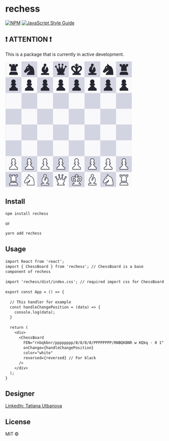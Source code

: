 # rechess

[![NPM](https://img.shields.io/npm/v/rechess.svg)](https://www.npmjs.com/package/rechess) [![JavaScript Style Guide](https://img.shields.io/badge/code_style-standard-brightgreen.svg)](https://standardjs.com)

## ❗️ ATTENTION ❗️
This is a package that is currently in active development.

<img src="./blob/ChessBoard.png?raw=true" width="400px">

## Install

```bash
npm install rechess
```

or

```bash
yarn add rechess
```

## Usage
```tsx
import React from 'react';
import { ChessBoard } from 'rechess'; // ChessBoard is a base component of rechess

import 'rechess/dist/index.css'; // required import css for ChessBoard

export const App = () => {

  // This handler for example 
  const handleChangePosition = (data) => {
    console.log(data);
  }

  return (
    <div>
      <ChessBoard 
        FEN="rnbqkbnr/pppppppp/8/8/8/8/PPPPPPPP/RNBQKBNR w KQkq - 0 1"
        onChange={handleChangePosition}
        color="white"
        reversed={reversed} // For black
      />
    </div>
  );
}
```

## Designer
[LinkedIn: Tatiana Utbanova](https://www.linkedin.com/in/tatiana-utbanova-6415b8271/)

## License

MIT © [](https://github.com/)